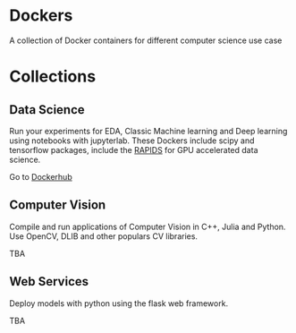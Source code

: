 # Dockers
A collection of Docker containers for different computer science use case

# Collections

## Data Science

Run your experiments for EDA, Classic Machine learning and Deep learning using notebooks with jupyterlab. These Dockers include scipy and tensorflow packages, include the [RAPIDS](https://rapids.ai/) for GPU accelerated data science.

Go to [Dockerhub](https://hub.docker.com/repository/docker/sborquez/datascience)

## Computer Vision

Compile and run applications of Computer Vision in C++, Julia and Python. Use OpenCV, DLIB and other populars CV libraries.

TBA

## Web Services

Deploy models with python using the flask web framework.

TBA
